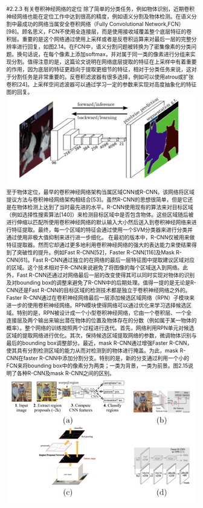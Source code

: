 #2.2.3 有关卷积神经网络的定位
除了简单的分类任务，例如物体识别，近期卷积神经网络也能在定位工作中达到很高的精度，例如语义分割及物体检测。在语义分割中最成功的网络当属安全卷积网络（Fully Convolutional Network,FCN）[98]。顾名思义，FCN不使用全连接层，而是使用接收域覆盖整个底层特征的卷积层。重要的是这个网络通过使用上采样或者是反卷积运算来对最后一层的完整分辨率进行回复，如图2.14。在FCN中，语义分割问题被转换为了密集像素的分类问题。换句话说，在每个像素上添加softmax，并对属于同一类的像素进行分组来实现分割。值得注意的是，这篇论文说明在网络底层提取的特征在上采样中有着重要的作用，因为底层的特征更趋向于提取更细节的特征，相对于分类任务来说，这对于分割任务是非常重要的。反卷积滤波器有很多选择，例如可以使用atrou或扩张卷积[24]。上采样空间滤波器可以通过学习一定的参数来实现对高度抽象化的特征图的回复。
![](/assets/fcn.png)
至于物体定位，最早的卷积神经网络架构当属区域CNN或R-CNN。该网络将区域提议方法与卷积神经网络架构相结合[53]。虽然R-CNN的思想很简单，但是它还是在物体检测上达到了当时最先进的水平。R-CNN使用现有的算法来对目标区域（例如选择性搜索算法[140]）来检测目标区域中是否包含物体。这些区域随后被进行伸缩以匹配所使用卷积神经网络的默认输入大小然后送入到卷积神经网络来进行特征提取。最终，每一个区域的特征会通过使用一个SVM分类器来进行分类并通过使用非极大值抑制来进行进一步细化。
在最初的版本中，R-CNN仅被用来做特征提取器。然而它却通过更多地利用卷积神经网络的强大的表达能力来使结果得到了突破性的提升。例如Fast R-CNN[52]，Faster R-CNN[116]及Mask R-CNN[61]。Fast R-CNN通过独立的在网络的最后一层特征图中提取建议区域对应的区域。这个技术相对于R-CNN来说避免了将图像的每个区域送入到网络。此外，Fast R-CNN还通过对网络最后一层的改变使得其可以同时实现对物体的识别及对bounding box的调整来避免了R-CNN中的后期处理。值得一提的是无论是R-CNN还是Fast R-CNN的目标区域的检测技术都是独立于卷积神经网络之外的。
Faster R-CNN通过在卷积神经网络最后一层添加候选区域网络（RPN）子模块来进一步的使用卷积神经网络。RPN模块使得网络可以通过优化来学习选择候选区域。特别的是，RPN被设计成一个小型卷积神经网络，它由一个卷积层、一个全连接层及两个输出来输出潜在物体的位置及物体存在的分数（例如属于某一物体的概率）。整个网络的训练按照两个过程进行迭代。首先，网络利用RPN单元对候选区域的提取网络进行优化。其次，保持候选区域提取网络的参数，微调物体识别与最后的bounding box调整部分。最近，mask R-CNN通过增强Faster R-CNN，使其具有分割检测区域的能力从而对检测到的物体进行掩盖。为此，mask R-CNN在faster R-CNN中添加分割分支。特别的是，新的分支通过利用一个小的FCN来将bounding box中的像素分为两类；一类为背景，一类为前景。图2.15说明了各种R-CNN及mask R-CNN之间的区别。
![](/assets/rcnn.png)